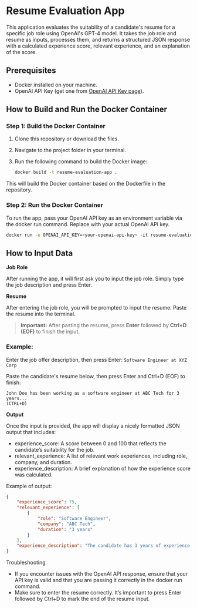 
# Resume Evaluation App

This application evaluates the suitability of a candidate's resume for a specific job role using OpenAI's GPT-4 model. It takes the job role and resume as inputs, processes them, and returns a structured JSON response with a calculated experience score, relevant experience, and an explanation of the score.

## Prerequisites

- Docker installed on your machine.
- OpenAI API Key (get one from [OpenAI API Key page](https://platform.openai.com/account/api-keys)).

## How to Build and Run the Docker Container

### Step 1: Build the Docker Container

1. Clone this repository or download the files.
2. Navigate to the project folder in your terminal.
3. Run the following command to build the Docker image:

   ```bash
   docker build -t resume-evaluation-app .

This will build the Docker container based on the Dockerfile in the repository.

### Step 2: Run the Docker Container

To run the app, pass your OpenAI API key as an environment variable via the docker run command. Replace <your-openai-api-key> with your actual OpenAI API key.

```bash
docker run -e OPENAI_API_KEY=<your-openai-api-key> -it resume-evaluation-app
```

## How to Input Data

**Job Role**

After running the app, it will first ask you to input the job role. Simply type the job description and press Enter.


**Resume**

After entering the job role, you will be prompted to input the resume. Paste the resume into the terminal.
> **Important:** After pasting the resume, press **Enter** followed by **Ctrl+D (EOF)** to finish the input.

### Example:

Enter the job offer description, then press Enter:
```Software Engineer at XYZ Corp```

Paste the candidate's resume below, then press Enter and Ctrl+D (EOF) to finish:
```
John Doe has been working as a software engineer at ABC Tech for 3 years...
(CTRL+D)
```

**Output**

Once the input is provided, the app will display a nicely formatted JSON output that includes:
- experience_score: A score between 0 and 100 that reflects the candidate’s suitability for the job.
- relevant_experience: A list of relevant work experiences, including role, company, and duration.
- experience_description: A brief explanation of how the experience score was calculated.

Example of output:

```json
{
    "experience_score": 75,
    "relevant_experience": [
        {
            "role": "Software Engineer",
            "company": "ABC Tech",
            "duration": "3 years"
        }
    ],
    "experience_description": "The candidate has 3 years of experience as a Software Engineer at ABC Tech, which is highly relevant for the job role."
}
```

Troubleshooting
- If you encounter issues with the OpenAI API response, ensure that your API key is valid and that you are passing it correctly in the docker run command.
- Make sure to enter the resume correctly. It’s important to press Enter followed by Ctrl+D to mark the end of the resume input.

